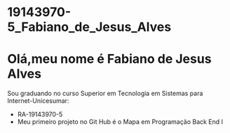 # 19143970-5_Fabiano_de_Jesus_Alves
# Olá,meu nome é Fabiano de Jesus Alves
 Sou graduando no curso Superior em Tecnologia em Sistemas para Internet-Unicesumar:
- RA-19143970-5
- Meu primeiro projeto no Git Hub é o Mapa em Programação Back End I
